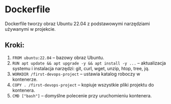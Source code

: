 # Dockerfile

Dockerfile tworzy obraz Ubuntu 22.04 z podstawowymi narzędziami używanymi w projekcie.

## Kroki:
1. `FROM ubuntu:22.04` – bazowy obraz Ubuntu.
2. `RUN apt update && apt upgrade -y && apt install -y ...` – aktualizacja systemu i instalacja narzędzi: git, curl, wget, unzip, htop, tree, jq.
3. `WORKDIR /first-devops-project` – ustawia katalog roboczy w kontenerze.
4. `COPY . /first-devops-project` – kopiuje wszystkie pliki projektu do kontenera.
5. `CMD ["bash"]` – domyślne polecenie przy uruchomieniu kontenera.
